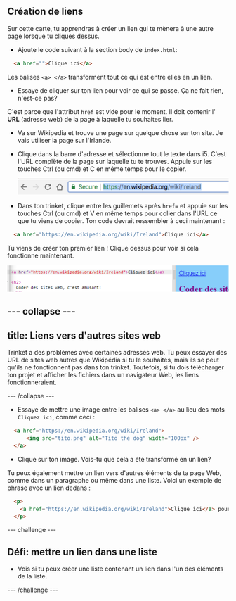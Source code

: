 ## Création de liens

Sur cette carte, tu apprendras à créer un lien qui te mènera à une autre page lorsque tu cliques dessus.

- Ajoute le code suivant à la section body de `index.html`:

```html
  <a href="">Clique ici</a>
```

Les balises `<a> </a>` transforment tout ce qui est entre elles en un lien.

- Essaye de cliquer sur ton lien pour voir ce qui se passe. Ça ne fait rien, n'est-ce pas?

C'est parce que l'attribut `href` est vide pour le moment. Il doit contenir l' **URL** (adresse web) de la page à laquelle tu souhaites lier.

- Va sur Wikipedia et trouve une page sur quelque chose sur ton site. Je vais utiliser la page sur l'Irlande.

- Clique dans la barre d'adresse et sélectionne tout le texte dans i5. C'est l'URL complète de la page sur laquelle tu te trouves. Appuie sur les touches <kdb>Ctrl</kdb> (ou <kdb>cmd</kdb>) et <kdb>C</kdb> en même temps pour le copier.
    
    ![URL dans la barre d'adresse](images/AddressBarURL.png)

- Dans ton trinket, clique entre les guillemets après `href=` et appuie sur les touches <kdb>Ctrl</kdb> (ou <kdb>cmd</kdb>) et <kdb>V</kdb> en même temps pour coller dans l'URL ce que tu viens de copier. Ton code devrait ressembler à ceci maintenant :

```html
  <a href="https://en.wikipedia.org/wiki/Ireland">Clique ici</a>
```

Tu viens de créer ton premier lien ! Clique dessus pour voir si cela fonctionne maintenant.

![Balise de lien](images/egLinkTagWithURL.png)

## \--- collapse \---

## title: Liens vers d'autres sites web

Trinket a des problèmes avec certaines adresses web. Tu peux essayer des URL de sites web autres que Wikipédia si tu le souhaites, mais ils se peut qu'ils ne fonctionnent pas dans ton trinket. Toutefois, si tu dois télécharger ton projet et afficher les fichiers dans un navigateur Web, les liens fonctionneraient.

\--- /collapse \---

- Essaye de mettre une image entre les balises `<a> </a>` au lieu des mots `Cliquez ici`, comme ceci :

```html
  <a href="https://en.wikipedia.org/wiki/Ireland">
      <img src="tito.png" alt="Tito the dog" width="100px" />
  </a>
```

- Clique sur ton image. Vois-tu que cela a été transformé en un lien?

Tu peux également mettre un lien vers d'autres éléments de ta page Web, comme dans un paragraphe ou même dans une liste. Voici un exemple de phrase avec un lien dedans :

```html
  <p>
    <a href="https://en.wikipedia.org/wiki/Ireland">Clique ici</a> pour lire la page Wikipédia!
  </p>
```

\--- challenge \---

## Défi: mettre un lien dans une liste

- Vois si tu peux créer une liste contenant un lien dans l'un des éléments de la liste.

\--- /challenge \---